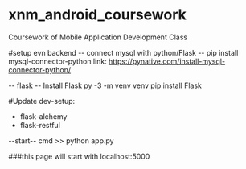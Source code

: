 # xnm_android_coursework
Coursework of Mobile Application Development Class

#setup evn backend
-- connect mysql with python/Flask --
pip install mysql-connector-python
link: https://pynative.com/install-mysql-connector-python/

-- flask --
Install Flask py -3 -m venv venv 
pip install Flask

#Update dev-setup:
- flask-alchemy
- flask-restful

--start--
cmd >> python app.py

###this page will start with localhost:5000
